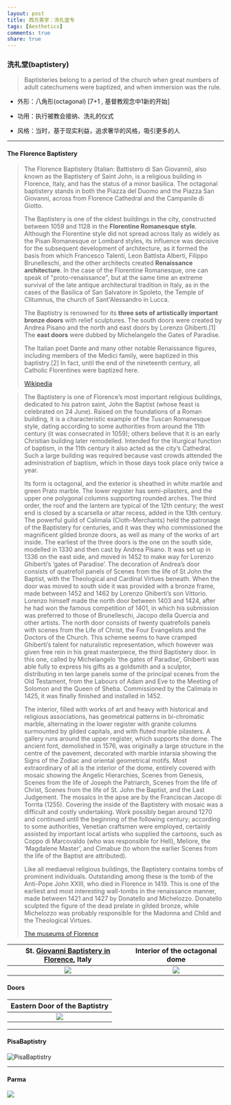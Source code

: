 ```yaml
---
layout: post
title: 西方美学：洗礼堂专
tags: [Aesthetics]
comments: true
share: true
---
```


### 洗礼堂(baptistery)

> Baptisteries belong to a period of the church when great numbers of adult catechumens were baptized, and when immersion was the rule. 

- 外形：八角形(octagonal) [7+1 , 基督教观念中1新的开始]


- 功用：执行被教会接纳、洗礼的仪式


- 风格：当时，基于现实利益，追求奢华的风格，吸引更多的人

---

#### The Florence Baptistery

> The Florence Baptistery (Italian: Battistero di San Giovanni), also known as the Baptistery of Saint John, is a religious building in Florence, Italy, and has the status of a minor basilica. The octagonal baptistery stands in both the Piazza del Duomo and the Piazza San Giovanni, across from Florence Cathedral and the Campanile di Giotto.
>
> The Baptistery is one of the oldest buildings in the city, constructed between 1059 and 1128 in the **Florentine Romanesque style**. Although the Florentine style did not spread across Italy as widely as the Pisan Romanesque or Lombard styles, its influence was decisive for the subsequent development of architecture, as it formed the basis from which Francesco Talenti, Leon Battista Alberti, Filippo Brunelleschi, and the other architects created **Renaissance architecture**. In the case of the Florentine Romanesque, one can speak of "proto-renaissance", but at the same time an extreme survival of the late antique architectural tradition in Italy, as in the cases of the Basilica of San Salvatore in Spoleto, the Temple of Clitumnus, the church of Sant'Alessandro in Lucca.
>
> The Baptistry is renowned for its **three sets of artistically important bronze doors** with relief sculptures. The south doors were created by Andrea Pisano and the north and east doors by Lorenzo Ghiberti.[1] The **east doors** were dubbed by Michelangelo the Gates of Paradise.
>
> The Italian poet Dante and many other notable Renaissance figures, including members of the Medici family, were baptized in this baptistry.[2] In fact, until the end of the nineteenth century, all Catholic Florentines were baptized here.
>
> [Wikipedia](https://en.wikipedia.org/wiki/Florence_Baptistery)

> The Baptistery is one of Florence’s most important religious buildings, dedicated to his patron saint, John the Baptist (whose feast is celebrated on 24 June). Raised on the foundations of a Roman building, it is a characteristic example of the Tuscan Romanesque style, dating according to some authorities from around the 11th century (it was consecrated in 1059); others believe that it is an early Christian building later remodelled. Intended for the liturgical function of baptism, in the 11th century it also acted as the city’s Cathedral. Such a large building was required because vast crowds attended the administration of baptism, which in those days took place only twice a year.
>
> Its form is octagonal, and the exterior is sheathed in white marble and green Prato marble. The lower register has semi-pilasters, and the upper one polygonal columns supporting rounded arches. The third order, the roof and the lantern are typical of the 12th century; the west end is closed by a scarsella or altar recess, added in the 13th century. The powerful guild of Calimala (Cloth-Merchants) held the patronage of the Baptistery for centuries, and it was they who commissioned the magnificent gilded bronze doors, as well as many of the works of art inside. The earliest of the three doors is the one on the south side, modelled in 1330 and then cast by Andrea Pisano. It was set up in 1336 on the east side, and moved in 1452 to make way for Lorenzo Ghiberti’s ‘gates of Paradise’. The decoration of Andrea’s door consists of quatrefoil panels of Scenes from the life of St John the Baptist, with the Theological and Cardinal Virtues beneath. When the door was moved to south side it was provided with a bronze frame, made between 1452 and 1462 by Lorenzo Ghiberti’s son Vittorio. Lorenzo himself made the north door between 1403 and 1424, after he had won the famous competition of 1401, in which his submission was preferred to those of Brunelleschi, Jacopo della Quercia and other artists. The north door consists of twenty quatrefoils panels with scenes from the Life of Christ, the Four Evangelists and the Doctors of the Church. This scheme seems to have cramped Ghiberti’s talent for naturalistic representation, which however was given free rein in his great masterpiece, the third Baptistery door. In this one, called by Michelangelo ‘the gates of Paradise’, Ghiberti was able fully to express his gifts as a goldsmith and a sculptor, distributing in ten large panels some of the principal scenes from the Old Testament, from the Labours of Adam and Eve to the Meeting of Solomon and the Queen of Sheba. Commissioned by the Calimala in 1425, it was finally finished and installed in 1452.
>
> The interior, filled with works of art and heavy with historical and religious associations, has geometrical patterns in bi-chromatic marble, alternating in the lower register with granite columns surmounted by gilded capitals, and with fluted marble pilasters. A gallery runs around the upper register, which supports the dome. The ancient font, demolished in 1576, was originally a large structure in the centre of the pavement, decorated with marble intarsia showing the Signs of the Zodiac and oriental geometrical motifs. Most extraordinary of all is the interior of the dome, entirely covered with mosaic showing the Angelic Hierarchies, Scenes from Genesis, Scenes from the life of Joseph the Patriarch, Scenes from the life of Christ, Scenes from the life of St. John the Baptist, and the Last Judgement. The mosaics in the apse are by the Franciscan Jacopo di Torrita (1255). Covering the inside of the Baptistery with mosaic was a difficult and costly undertaking. Work possibly began around 1270 and continued until the beginning of the following century; according to some authorities, Venetian craftsmen were employed, certainly assisted by important local artists who supplied the cartoons, such as Coppo di Marcovaldo (who was responsible for Hell), Meliore, the ‘Magdalene Master’, and Cimabue (to whom the earlier Scenes from the life of the Baptist are attributed). 
>
> Like all mediaeval religious buildings, the Baptistery contains tombs of prominent individuals. Outstanding among these is the tomb of the Anti-Pope John XXIII, who died in Florence in 1419. This is one of the earliest and most interesting wall-tombs in the renaissance manner, made between 1421 and 1427 by Donatello and Michelozzo. Donatello sculpted the figure of the dead prelate in gilded bronze, while Michelozzo was probably responsible for the Madonna and Child and the Theological Virtues.
>
> [The museums of Florence](http://www.museumsinflorence.com/musei/Baptistery_of_florence.html)


| St. [Giovanni Baptistery in Florence](https://en.wikipedia.org/wiki/Florence_Baptistery), Italy |      Interior of the octagonal dome      |
| :--------------------------------------: | :--------------------------------------: |
| ![](https://upload.wikimedia.org/wikipedia/commons/2/29/Firenze.Baptistry06.JPG) | ![](http://www.museumsinflorence.com/foto/Battistero/image/stribig.jpg) |

#### Doors

|      Eastern Door of the Baptistry       |
| :--------------------------------------: |
| ![](http://www.wga.hu/art/g/ghiberti/paradiso/1porta.jpg) |

---

#### PisaBaptistry

![PisaBaptistry](https://upload.wikimedia.org/wikipedia/commons/9/9e/PisaBaptistry20020323_rectilinear.jpg)

---

#### Parma

![](http://i1.trekearth.com/photos/43511/italy-00413web.jpg)





